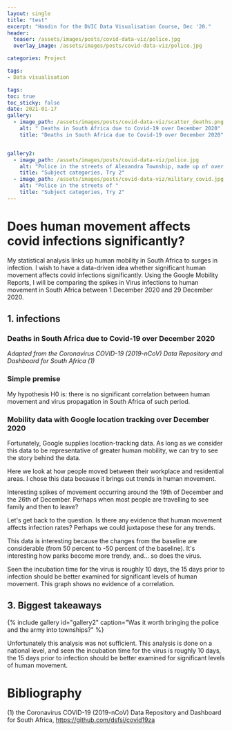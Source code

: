 ```yaml
---
layout: single
title: "test"
excerpt: "Handin for the DVIC Data Visualisation Course, Dec '20."
header:
  teaser: /assets/images/posts/covid-data-viz/police.jpg
  overlay_image: /assets/images/posts/covid-data-viz/police.jpg

categories: Project

tags:
- Data visualisation

tags:
toc: true
toc_sticky: false
date: 2021-01-17
gallery:
  - image_path: /assets/images/posts/covid-data-viz/scatter_deaths.png
    alt: " Deaths in South Africa due to Covid-19 over December 2020"
    title: "Deaths in South Africa due to Covid-19 over December 2020"


gallery2:
  - image_path: /assets/images/posts/covid-data-viz/police.jpg
    alt: "Police in the streets of Alexandra Township, made up of over 20000 informal dwellings."
    title: "Subject categories, Try 2"
  - image_path: /assets/images/posts/covid-data-viz/military_covid.jpg
    alt: "Police in the streets of "
    title: "Subject categories, Try 2"
---
```

# Does human movement affects covid infections significantly?

My statistical analysis links up human mobility in South Africa to surges in infection.  I wish to have a data-driven idea whether significant human movement affects covid infections significantly. Using the Google Mobility Reports, I will be comparing the spikes in Virus infections to human movement in South Africa between 1 December 2020 and 29 December 2020.

## 1. infections

### Deaths in South Africa due to Covid-19 over December 2020

<div class="flourish-embed flourish-scatter" data-src="visualisation/4990187"><script src="https://public.flourish.studio/resources/embed.js"></script></div>

<em> Adapted from the Coronavirus COVID-19 (2019-nCoV) Data Repository and Dashboard for South Africa (1) </em>


### Simple premise
My hypothesis H0 is: there is no significant correlation between human movement and virus propagation in South Africa of such period.

### Mobility data with Google location tracking over December 2020
Fortunately, Google supplies location-tracking data. As long as we consider this data to be representative of greater human mobility, we can try to see the story behind the data.

Here we look at how people moved between their workplace and residential areas. I chose this data because it brings out trends in human movement.

<div class="flourish-embed flourish-chart" data-src="visualisation/5007715"><script src="https://public.flourish.studio/resources/embed.js"></script></div>

Interesting spikes of movement occurring around the 19th of December and the 26th of December. Perhaps when most people are travelling to see family and then to leave?

Let's get back to the question. Is there any evidence that human movement affects infection rates? Perhaps we could juxtapose these for any trends.

<div class="flourish-embed flourish-chart" data-src="visualisation/5007788"><script src="https://public.flourish.studio/resources/embed.js"></script></div>

This data is interesting because the changes from the baseline are considerable (from 50 percent to -50 percent of the baseline). It's interesting how parks become more trendy, and... so does the virus.

Seen the incubation time for the virus is roughly 10 days, the 15 days prior to infection should be better examined for significant levels of human movement. This graph shows no evidence of a correlation.
 
## 3. Biggest takeaways

{% include gallery id="gallery2" caption="Was it worth bringing the police and the army into townships?" %}

Unfortunately this analysis was not sufficient. This analysis is done on a national level, and seen the incubation time for the virus is roughly 10 days, the 15 days prior to infection should be better examined for significant levels of human movement.

# Bibliography

(1) the Coronavirus COVID-19 (2019-nCoV) Data Repository and Dashboard for South Africa, https://github.com/dsfsi/covid19za
